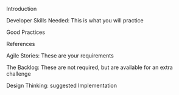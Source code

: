 Introduction

Developer Skills Needed: This is what you will practice


Good Practices


References


Agile Stories: These are your requirements


The Backlog: These are not required, but are available for an extra challenge


Design Thinking: suggested Implementation


